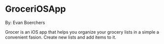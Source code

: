 # GroceriOSApp
By: Evan Boerchers

Grocer is an iOS app that helps you organize your grocery lists in a simple a convenient fasion. Create new lists and add items to it.
